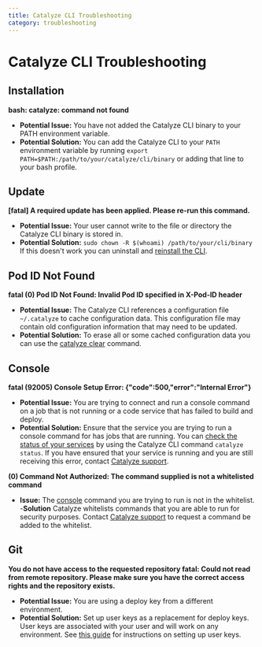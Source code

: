 ```yaml
---
title: Catalyze CLI Troubleshooting
category: troubleshooting
---
```


# Catalyze CLI Troubleshooting

## Installation
**bash: catalyze: command not found**

- **Potential Issue:** You have not added the Catalyze CLI binary to your PATH environment variable.
- **Potential Solution:** You can add the Catalyze CLI to your `PATH` environment variable by running `export PATH=$PATH:/path/to/your/catalyze/cli/binary` or adding that line to your bash profile.

## Update

**[fatal] A required update has been applied. Please re-run this command.**

- **Potential Issue:** Your user cannot write to the file or directory the Catalyze CLI binary is stored in.
- **Potential Solution:** `sudo chown -R $(whoami) /path/to/your/cli/binary` If this doesn't work you can uninstall and [reinstall the CLI](https://github.com/catalyzeio/cli).

## Pod ID Not Found

**fatal (0) Pod ID Not Found: Invalid Pod ID specified in X-Pod-ID header**

- **Potential Issue:** The Catalyze CLI references a configuration file `~/.catalyze` to cache configuration data.  This configuration file may contain old configuration information that may need to be updated.
- **Potential Solution:** To erase all or some cached configuration data you can use the [catalyze clear](https://resources.catalyze.io/paas/paas-cli-reference/#clear) command.

## Console

**fatal (92005) Console Setup Error: {"code":500,"error":"Internal Error"}**

- **Potential Issue:** You are trying to connect and run a console command on a job that is not running or a code service that has failed to build and deploy.
- **Potential Solution:** Ensure that the service you are trying to run a console command for has jobs that are running. You can [check the status of your services](https://resources.catalyze.io/paas/paas-cli-reference/status/#status) by using the Catalyze CLI command `catalyze status`.  If you have ensured that your service is running and you are still receiving this error, contact [Catalyze support](https://resources.catalyze.io/stratum/articles/contact/).

**(0) Command Not Authorized: The command supplied is not a whitelisted command**

- **Issue:** The [console](https://resources.catalyze.io/stratum/articles/console/) command you are trying to run is not in the whitelist.  
-**Solution** Catalyze whitelists commands that you are able to run for security purposes. Contact [Catalyze support](https://resources.catalyze.io/stratum/articles/contact/) to request a command be added to the whitelist.

## Git

**You do not have access to the requested repository fatal: Could not read from remote repository. Please make sure you have the correct access rights and the repository exists.**

- **Potential Issue:** You are using a deploy key from a different environment.
- **Potential Solution:** Set up user keys as a replacement for deploy keys. User keys are associated with your user and will work on any environment. See [this guide](https://resources.catalyze.io/stratum/articles/ssh-keys/#how-can-i-setup-user-keys-on-my-account?) for instructions on setting up user keys.
